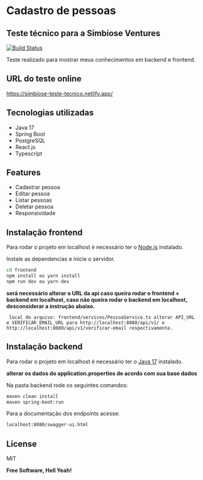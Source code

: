 # Cadastro de pessoas
## Teste técnico para a Simbiose Ventures


[![Build Status](https://travis-ci.org/joemccann/dillinger.svg?branch=master)](https://travis-ci.org/joemccann/dillinger)

Teste realizado para mostrar meus conhecimentos em backend e frontend.

## URL do teste online

<https://simbiose-teste-tecnico.netlify.app/>

## Tecnologias utilizadas
- Java 17
- Spring Boot
- PostgreSQL
- React.js
- Typescript

## Features

- Cadastrar pessoa
- Editar pessoa
- Listar pessoas
- Deletar pessoa
- Responsividade

## Instalação frontend

Para rodar o projeto em localhost é necessário ter o [Node.js](https://nodejs.org/) instalado.

Instale as dependencias e inicie o servidor.

```sh
cd frontend
npm install ou yarn install
npm run dev ou yarn dev
```
**será necessário alterar o URL da api caso queira rodar o frontend + backend em localhost, caso não queira rodar o backend em localhost, desconsiderar a instrução abaixo.**

`` 
local do arquivo: frontend/services/PessoaService.ts
alterar API_URL e VERIFICAR_EMAIL_URL para http://localhost:8080/api/v1/ e http://localhost:8080/api/v1/verificar-email respectivamente.
`` 

## Instalação backend
Para rodar o projeto em localhost é necessário ter o [Java 17](https://www.oracle.com/java/technologies/javase/jdk17-archive-downloads.html) instalado.

**alterar os dados do application.properties de acordo com sua base dados**

Na pasta backend rode os seguintes comandos:
```sh
maven clean install
maven spring-boot:run
```

Para a documentação dos endpoints acesse: 
```sh
localhost:8080/swagger-ui.html
```

## License

MIT

**Free Software, Hell Yeah!**